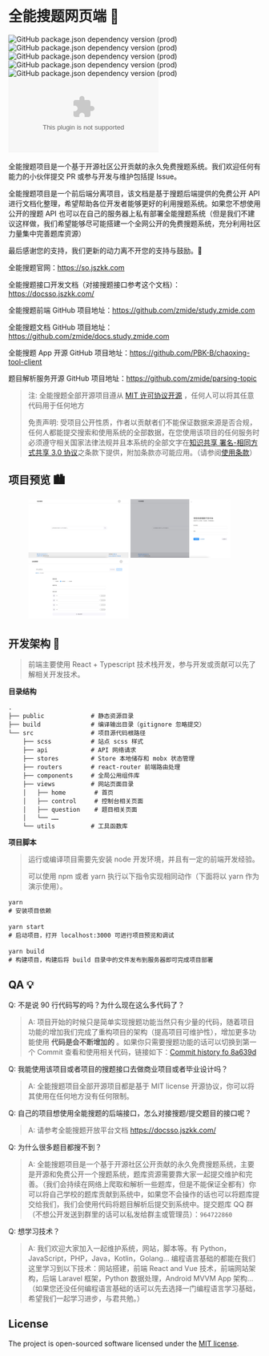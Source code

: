 # 全能搜题网页端 🥤

![GitHub package.json dependency version (prod)](https://img.shields.io/github/package-json/dependency-version/zmide/study.zmide.com/react)
![GitHub package.json dependency version (prod)](https://img.shields.io/github/package-json/dependency-version/zmide/study.zmide.com/react-router)
![GitHub package.json dependency version (prod)](https://img.shields.io/github/package-json/dependency-version/zmide/study.zmide.com/mobx)
![GitHub package.json dependency version (prod)](https://img.shields.io/github/package-json/dependency-version/zmide/study.zmide.com/axios-hooks)
![GitHub package.json dependency version (prod)](https://img.shields.io/github/package-json/dependency-version/zmide/study.zmide.com/rsuite)
![GitHub Repo stars](https://img.shields.io/github/stars/zmide/study.zmide.com?style=social)

全能搜题项目是一个基于开源社区公开贡献的永久免费搜题系统。我们欢迎任何有能力的小伙伴提交 PR 或参与开发与维护包括提 Issue。

全能搜题项目是一个前后端分离项目，该文档是基于搜题后端提供的免费公开 API 进行文档化整理，希望帮助各位开发者能够更好的利用搜题系统。如果您不想使用公开的搜题 API 也可以在自己的服务器上私有部署全能搜题系统（但是我们不建议这样做，我们希望能够尽可能搭建一个全网公开的免费搜题系统，充分利用社区力量集中完善题库资源）

最后感谢您的支持，我们更新的动力离不开您的支持与鼓励。🎉

全能搜题官网：<https://so.jszkk.com>

全能搜题接口开发文档（对接搜题接口参考这个文档）：<https://docsso.jszkk.com/>

全能搜题前端 GitHub 项目地址：<https://github.com/zmide/study.zmide.com>

全能搜题文档 GitHub 项目地址：<https://github.com/zmide/docs.study.zmide.com>

全能搜题 App 开源 GitHub 项目地址：<https://github.com/PBK-B/chaoxing-tool-client>

题目解析服务开源 GitHub 项目地址：<https://github.com/zmide/parsing-topic>

> 注: 全能搜题全部开源项目遵从 [MIT 许可协议开源](https://github.com/zmide/study.zmide.com/blob/main/LICENSE) ，任何人可以将其任意代码用于任何地方
>
> 免责声明: 受项目公开性质，作者以贡献者们不能保证数据来源是否合规，任何人都能提交搜索和使用系统的全部数据，在您使用该项目的任何服务时必须遵守相关国家法律法规并且本系统的全部文字在[知识共享 署名-相同方式共享 3.0 协议](https://creativecommons.org/licenses/by-sa/3.0/cn/deed.zh)之条款下提供，附加条款亦可能应用。（请参阅[使用条款](https://creativecommons.org/licenses/by-sa/3.0/cn/deed.zh)）

## 项目预览 🏙

<figure class="third">
<img src="docs/images/img_readme_001.jpg" width="200"> <img src="docs/images/img_readme_002.jpg" width="200"> <img src="docs/images/img_readme_005.jpg" width="200">
</figure>

## 开发架构 🔧

> 前端主要使用 React + Typescript 技术栈开发，参与开发或贡献可以先了解相关开发技术。

**目录结构**

```
.
├── public             # 静态资源目录
├── build              # 编译输出目录（gitignore 忽略提交）
└── src                # 项目源代码根路径
    ├── scss           # 站点 scss 样式
    ├── api            # API 网络请求
    ├── stores         # Store 本地储存和 mobx 状态管理
    ├── routers        # react-router 前端路由处理
    ├── components     # 全局公用组件库
    ├── views          # 网站页面目录
    │   ├── home        # 首页
    │   ├── control     # 控制台相关页面
    │   ├── question    # 题目相关页面
    │   └── ……
    └── utils          # 工具函数库
```

**项目脚本**

> 运行或编译项目需要先安装 node 开发环境，并且有一定的前端开发经验。
>
> 可以使用 npm 或者 yarn 执行以下指令实现相同动作（下面将以 yarn 作为演示使用）。

```
yarn
# 安装项目依赖

yarn start
# 启动项目，打开 localhost:3000 可进行项目预览和调试

yarn build
# 构建项目，构建后将 build 目录中的文件发布到服务器即可完成项目部署

```

## QA 💡

Q: 不是说 90 行代码写的吗？为什么现在这么多代码了？

> A: 项目开始的时候只是简单实现搜题功能当然只有少量的代码，随着项目功能的增加我们完成了重构项目的架构（提高项目可维护性），增加更多功能使用 **代码是会不断增加的** 。如果你只需要搜题功能的话可以切换到第一个 Commit 查看和使用相关代码，链接如下：[Commit history fo 8a639d](https://github.com/zmide/study.zmide.com/tree/0b867a1d26dd3b9d44a59630d3f38bac688a639d/src/App.js)

Q: 我能使用该项目或者项目的搜题接口去做商业项目或者毕业设计吗？

> A: 全能搜题项目全部开源项目都是基于 MIT license 开源协议，你可以将其使用在任何地方没有任何限制。

Q: 自己的项目想使用全能搜题的后端接口，怎么对接搜题/提交题目的接口呢？

> A: 请参考全能搜题开放平台文档 <https://docsso.jszkk.com/>

Q: 为什么很多题目都搜不到？

> A: 全能搜题项目是一个基于开源社区公开贡献的永久免费搜题系统，主要是开源和免费公开一个搜题系统，题库资源需要靠大家一起提交维护和完善。（我们会持续在网络上爬取和解析一些题库，但是不能保证全都有）你可以将自己学校的题库贡献到系统中，如果您不会操作的话也可以将题库提交给我们，我们会使用代码将题目解析后提交到系统中。提交题库 QQ 群（不想公开发送到群里的话可以私发给群主或管理员）：`964722860`

Q: 想学习技术？

> A: 我们欢迎大家加入一起维护系统，网站，脚本等。有 Python，JavaScript，PHP，Java，Kotlin，Golang… 编程语言基础的都能在我们这里学习到以下技术：网站搭建，前端 React and Vue 技术，前端网站架构，后端 Laravel 框架，Python 数据处理，Android MVVM App 架构…（如果您还没任何编程语言基础的话可以先去选择一门编程语言学习基础，希望我们一起学习进步，与君共勉。）

## License

The project is open-sourced software licensed under the [MIT license](./LICENSE).

